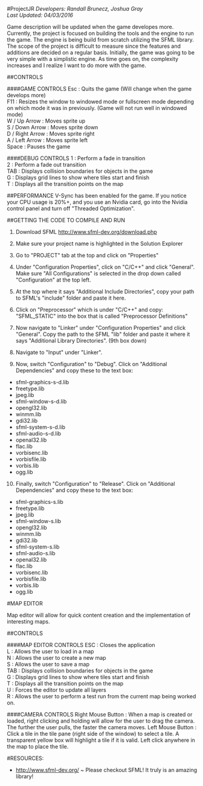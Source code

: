 #ProjectJR
*Developers:	Randall Brunecz, Joshua Gray*			
*Last Updated:	04/03/2016*		   								   

Game description will be updated when the game developes more. Currently, the project is focused on building the tools and the engine to run the game. The engine is being build from scratch utilizing the SFML library. The scope of the project is difficult to measure since the features and additions are decided on a regular basis. Initially, the game was going to be very simple with a simplistic engine. As time goes on, the complexity increases and I realize I want to do more with the game.

##CONTROLS

####GAME CONTROLS
Esc             : Quits the game (Will change when the game develops more)  
F11             : Resizes the window to windowed mode or fullscreen mode depending on which mode it was in previously. (Game will not run well in windowed mode)  
W / Up Arrow    : Moves sprite up  
S / Down Arrow  : Moves sprite down  
D / Right Arrow : Moves sprite right  
A / Left Arrow  : Moves sprite left  
Space           : Pauses the game  

####DEBUG CONTROLS
1  		: Perform a fade in transition  
2  		: Perform a fade out transition  
TAB		: Displays collision boundaries for objects in the game  
G  		: Displays grid lines to show where tiles start and finish  
T  		: Displays all the transition points on the map  

##PERFORMANCE
V-Sync has been enabled for the game. If you notice your CPU usage is 20%+, and you use an Nvidia card, go into the Nvidia control panel and turn off "Threaded Optimization".

##GETTING THE CODE TO COMPILE AND RUN
1. Download SFML http://www.sfml-dev.org/download.php

2. Make sure your project name is highlighted in the Solution Explorer

3. Go to "PROJECT" tab at the top and click on "Properties"

4. Under "Configuration Properties", click on "C/C++" and click "General". Make sure "All Configurations" is selected in the drop down called "Configuration" at the top left.

5. At the top where it says "Additional Include Directories", copy your path to SFML's "include" folder and paste it here.

6. Click on "Preprocessor" which is under "C/C++" and copy: "SFML_STATIC" into the box that is called "Preprocessor Definitions"

7. Now navigate to "Linker" under "Configuration Properties" and click "General". Copy the path to the SFML "lib" folder and paste it where it says "Additional Library Directories". (9th box down)

8. Navigate to "Input" under "Linker".

9. Now, switch "Configuration" to "Debug". Click on "Additional Dependencies" and copy these to the text box:

- sfml-graphics-s-d.lib
- freetype.lib
- jpeg.lib
- sfml-window-s-d.lib
- opengl32.lib
- winmm.lib
- gdi32.lib
- sfml-system-s-d.lib
- sfml-audio-s-d.lib
- openal32.lib
- flac.lib
- vorbisenc.lib
- vorbisfile.lib
- vorbis.lib
- ogg.lib

10. Finally, switch "Configuration" to "Release". Click on "Additional Dependencies" and copy these to the text box:

- sfml-graphics-s.lib
- freetype.lib
- jpeg.lib
- sfml-window-s.lib
- opengl32.lib
- winmm.lib
- gdi32.lib
- sfml-system-s.lib
- sfml-audio-s.lib
- openal32.lib
- flac.lib
- vorbisenc.lib
- vorbisfile.lib
- vorbis.lib
- ogg.lib

#MAP EDITOR

Map editor will allow for quick content creation and the implementation of interesting maps.

##CONTROLS

####MAP EDITOR CONTROLS
ESC 		   : Closes the application  
L  	  	   : Allows the user to load in a map  
N  		   : Allows the user to create a new map  
S  		   : Allows the user to save a map  
TAB		   : Displays collision boundaries for objects in the game  
G  		   : Displays grid lines to show where tiles start and finish  
T  		   : Displays all the transition points on the map  
U  		   : Forces the editor to update all layers  
R		   : Allows the user to perform a test run from the current map being worked on.  

####CAMERA CONTROLS
Right Mouse Button : When a map is created or loaded, right clicking and holding will allow for the user to drag the camera. The further the user pulls, the faster the camera moves.
Left Mouse Button  : Click a tile in the tile pane (right side of the window) to select a tile. A transparent yellow box will highlight a tile if it is valid. Left click anywhere in the map to place the tile.

#RESOURCES:
- http://www.sfml-dev.org/ ~ Please checkout SFML! It truly is an amazing library! 